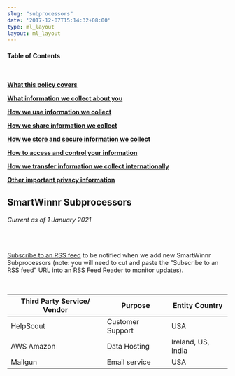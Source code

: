 ```yaml
---
slug: "subprocessors"
date: '2017-12-07T15:14:32+08:00'
type: ml_layout
layout: ml_layout
---
```


<section class="">
  <div class="padding50 ml-pure-white-background">
    <div class="row  ">
      <div class="col-lg-3 col-md-12 col-sm-12 col-xs-12">
        <h4><b>Table of Contents</b></h4><br>
        <p><b><a href="#policy-covers"> What this policy covers</a></b></p>  
        <p><b><a href="#information-we-collect-about-you">  What information we collect about you</a></b></p>
        <p><b><a href="">  How we use information we collect</a></b></p>
        <p><b><a href=""> How we share information we collect</a></b></p>
        <p><b><a href="">  How we store and secure information we collect</a></b></p> 
        <p><b><a href="">  How to access and control your information</a></b></p>
        <p><b><a href=""> How we transfer information we collect internationally</a></b></p>
        <p><b><a href=""> Other important privacy information</a></b></p>  
      </div>
      <div class="col-lg-9 col-md-12 col-sm-12 col-xs-12">
        <h2><b>SmartWinnr Subprocessors</b></h2>
        <h6>Current as of 1 January 2021</h6>
        <br>
     <p>
      <a href="https://smartwinnr.com/legal/sub-processors/rss" target="_blank" class="ml_custom_link">Subscribe to an RSS feed</a> to be notified when we add new SmartWinnr Subprocessors (note: you will need to cut and paste the "Subscribe to an RSS feed" URL into an RSS Feed Reader to monitor updates).
    </p><br>
    <div>
    <table class="table-bordered table-striped ml-margin-bottom10">
      <thead class="">
        <tr>
          <th class="padding5">Third Party Service/ Vendor</th>
          <th class="padding5">Purpose</th>
          <th class="padding5">Entity Country</th>
        </tr>
      </thead>
        <tbody class="">
        <tr>
          <td class="padding5">HelpScout</td>
          <td class="padding5"> Customer Support</td>  
          <td class="padding5">USA</td>       
        </tr>
        <tr>
          <td class="padding5">AWS Amazon</td>
          <td class="padding5">Data Hosting</td>  
          <td class="padding5">Ireland, US, India</td>       
        </tr>
         <tr>
          <td class="padding5">Mailgun</td>
          <td class="padding5">Email service</td>  
          <td class="padding5">USA</td>       
        </tr>
        </tbody>
  </table>
  </div>
   </div>
    </div>
  </div>
</section>
